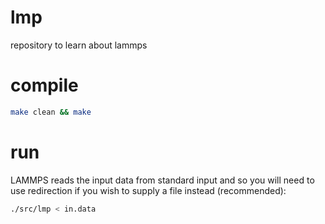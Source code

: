 # lmp
repository to learn about lammps

# compile

```sh
make clean && make
```

# run

LAMMPS reads the input data from standard input and so you will need to use redirection
if you wish to supply a file instead (recommended):

```sh
./src/lmp < in.data
```
